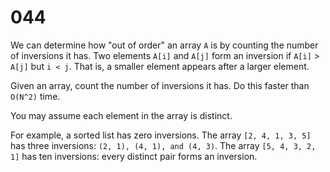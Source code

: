 [_metadata_:number]:-      "44"
[_metadata_:difficulty]:-  "Medium"
[_metadata_:asker]:-       "Google"

# 044

We can determine how "out of order" an array `A` is by counting the number of inversions it has. Two elements `A[i]` and `A[j]` form an inversion if `A[i]` > `A[j]` but `i < j`. That is, a smaller element appears after a larger element.

Given an array, count the number of inversions it has. Do this faster than `O(N^2)` time.

You may assume each element in the array is distinct.

For example, a sorted list has zero inversions. The array `[2, 4, 1, 3, 5]` has three inversions: `(2, 1), (4, 1), and (4, 3)`. The array `[5, 4, 3, 2, 1]` has ten inversions: every distinct pair forms an inversion.
